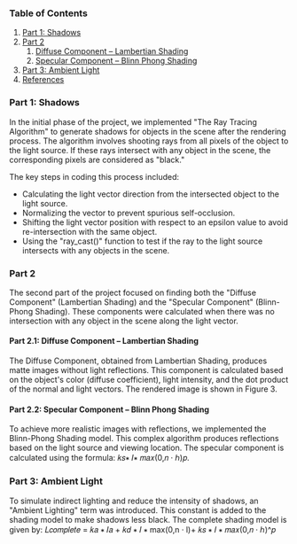 ### Table of Contents
1. [Part 1: Shadows](#part1-shadows)
2. [Part 2](#part2)
   1. [Diffuse Component – Lambertian Shading](#part21-diffuse-component--lambertian-shading)
   2. [Specular Component – Blinn Phong Shading](#part22-specular-component--blinn-phong-shading)
3. [Part 3: Ambient Light](#part3-ambient-light)
4. [References](#references)

### Part 1: Shadows
In the initial phase of the project, we implemented "The Ray Tracing Algorithm" to generate shadows for objects in the scene after the rendering process. The algorithm involves shooting rays from all pixels of the object to the light source. If these rays intersect with any object in the scene, the corresponding pixels are considered as "black."

The key steps in coding this process included:
- Calculating the light vector direction from the intersected object to the light source.
- Normalizing the vector to prevent spurious self-occlusion.
- Shifting the light vector position with respect to an epsilon value to avoid re-intersection with the same object.
- Using the "ray_cast()" function to test if the ray to the light source intersects with any objects in the scene.

### Part 2
The second part of the project focused on finding both the "Diffuse Component" (Lambertian Shading) and the "Specular Component" (Blinn-Phong Shading). These components were calculated when there was no intersection with any object in the scene along the light vector.

#### Part 2.1: Diffuse Component – Lambertian Shading
The Diffuse Component, obtained from Lambertian Shading, produces matte images without light reflections. This component is calculated based on the object's color (diffuse coefficient), light intensity, and the dot product of the normal and light vectors. The rendered image is shown in Figure 3.

#### Part 2.2: Specular Component – Blinn Phong Shading
To achieve more realistic images with reflections, we implemented the Blinn-Phong Shading model. This complex algorithm produces reflections based on the light source and viewing location. The specular component is calculated using the formula: 𝑘𝑠∗ 𝐼∗ 𝑚𝑎𝑥(0,𝑛 · ℎ)𝑝.


### Part 3: Ambient Light
To simulate indirect lighting and reduce the intensity of shadows, an "Ambient Lighting" term was introduced. This constant is added to the shading model to make shadows less black. The complete shading model is given by:
𝐿𝑐𝑜𝑚𝑝𝑙𝑒𝑡𝑒 = 𝑘𝑎 ∗ 𝐼𝑎 + 𝑘𝑑 ∗ 𝐼 ∗ max(0,n · l)+ 𝑘𝑠 ∗ 𝐼 ∗ 𝑚𝑎𝑥(0,𝑛 · ℎ)^𝑝

